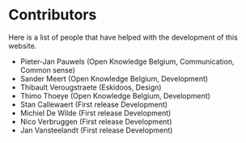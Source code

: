 # Contributors

Here is a list of people that have helped with the development of this website.

* Pieter-Jan Pauwels (Open Knowledge Belgium, Communication, Common sense)
* Sander Meert (Open Knowledge Belgium, Development)
* Thibault Verougstraete (Eskidoos, Design)
* Thimo Thoeye (Open Knowledge Belgium, Development)
* Stan Callewaert (First release Development)
* Michiel De Wilde (First release Development)
* Nico Verbruggen (First release Development)
* Jan Vansteelandt (First release Development)
